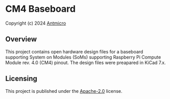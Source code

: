 # CM4 Baseboard

Copyright (c) 2024 [Antmicro](https://www.antmicro.com)

## Overview

This project contains open hardware design files for a baseboard supporting System on Modules (SoMs) supporting Raspberry Pi Compute Module rev. 4.0 (CM4) pinout.
The design files were preapared in KiCad 7.x.

## Licensing

This project is published under the [Apache-2.0](LICENSE) license.

